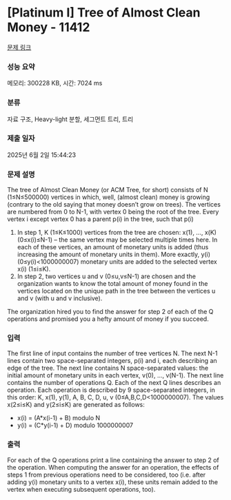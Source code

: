 # [Platinum I] Tree of Almost Clean Money - 11412 

[문제 링크](https://www.acmicpc.net/problem/11412) 

### 성능 요약

메모리: 300228 KB, 시간: 7024 ms

### 분류

자료 구조, Heavy-light 분할, 세그먼트 트리, 트리

### 제출 일자

2025년 6월 2일 15:44:23

### 문제 설명

<p>The tree of Almost Clean Money (or ACM Tree, for short) consists of N (1≤N≤500000) vertices in which, well, (almost clean) money is growing (contrary to the old saying that money doesn’t grow on trees). The vertices are numbered from 0 to N-1, with vertex 0 being the root of the tree. Every vertex i except vertex 0 has a parent p(i) in the tree, such that p(i)<i. Initially, every vertex contains v(i) (0≤v(i)<1000000007) monetary units. Due to its special properties, the tree has attracted the attention of a large money laundering organization, who wants to use the tree for its money “cleansing” business. This organization wants to execute Q (1≤Q≤50000) operations on the tree. Each operation consists of two steps:</p>

<ol>
	<li>In step 1, K (1≤K≤1000) vertices from the tree are chosen: x(1), …, x(K) (0≤x(i)≤N-1) – the same vertex may be selected multiple times here. In each of these vertices, an amount of monetary units is added (thus increasing the amount of monetary units in them). More exactly, y(i) (0≤y(i)<1000000007) monetary units are added to the selected vertex x(i) (1≤i≤K).</li>
	<li>In step 2, two vertices u and v (0≤u,v≤N-1) are chosen and the organization wants to know the total amount of money found in the vertices located on the unique path in the tree between the vertices u and v (with u and v inclusive).</li>
</ol>

<p>The organization hired you to find the answer for step 2 of each of the Q operations and promised you a hefty amount of money if you succeed.</p>

### 입력 

 <p>The first line of input contains the number of tree vertices N. The next N-1 lines contain two space-separated integers, p(i) and i, each describing an edge of the tree. The next line contains N space-separated values: the initial amount of monetary units in each vertex, v(0), …, v(N-1). The next line contains the number of operations Q. Each of the next Q lines describes an operation. Each operation is described by 9 space-separated integers, in this order: K, x(1), y(1), A, B, C, D, u, v (0≤A,B,C,D<1000000007). The values x(2≤i≤K) and y(2≤i≤K) are generated as follows:</p>

<ul>
	<li>x(i) = (A*x(i-1) + B) modulo N</li>
	<li>y(i) = (C*y(i-1) + D) modulo 1000000007</li>
</ul>

### 출력 

 <p>For each of the Q operations print a line containing the answer to step 2 of the operation. When computing the answer for an operation, the effects of steps 1 from previous operations need to be considered, too (i.e. after adding y(i) monetary units to a vertex x(i), these units remain added to the vertex when executing subsequent operations, too).</p>


